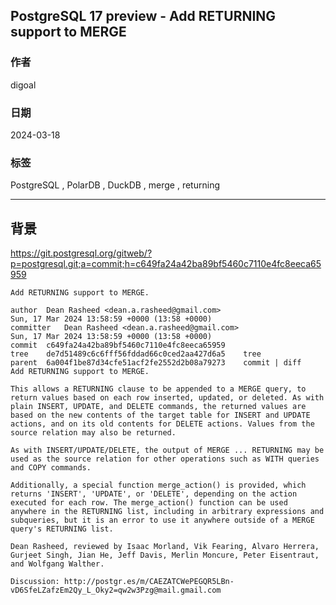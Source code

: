 ## PostgreSQL 17 preview - Add RETURNING support to MERGE    
                                                                            
### 作者                                                                            
digoal                                                                            
                                                                            
### 日期                                                                            
2024-03-18                                                                     
                                                                            
### 标签                                                                            
PostgreSQL , PolarDB , DuckDB , merge , returning                         
                                                                            
----                                                                            
                                                                            
## 背景     
https://git.postgresql.org/gitweb/?p=postgresql.git;a=commit;h=c649fa24a42ba89bf5460c7110e4fc8eeca65959  
```  
Add RETURNING support to MERGE.  
  
author	Dean Rasheed <dean.a.rasheed@gmail.com>	  
Sun, 17 Mar 2024 13:58:59 +0000 (13:58 +0000)  
committer	Dean Rasheed <dean.a.rasheed@gmail.com>	  
Sun, 17 Mar 2024 13:58:59 +0000 (13:58 +0000)  
commit	c649fa24a42ba89bf5460c7110e4fc8eeca65959  
tree	de7d51489c6c6fff56fddad66c0ced2aa427d6a5	tree  
parent	6a004f1be87d34cfe51acf2fe2552d2b08a79273	commit | diff  
Add RETURNING support to MERGE.  
  
This allows a RETURNING clause to be appended to a MERGE query, to  
return values based on each row inserted, updated, or deleted. As with  
plain INSERT, UPDATE, and DELETE commands, the returned values are  
based on the new contents of the target table for INSERT and UPDATE  
actions, and on its old contents for DELETE actions. Values from the  
source relation may also be returned.  
  
As with INSERT/UPDATE/DELETE, the output of MERGE ... RETURNING may be  
used as the source relation for other operations such as WITH queries  
and COPY commands.  
  
Additionally, a special function merge_action() is provided, which  
returns 'INSERT', 'UPDATE', or 'DELETE', depending on the action  
executed for each row. The merge_action() function can be used  
anywhere in the RETURNING list, including in arbitrary expressions and  
subqueries, but it is an error to use it anywhere outside of a MERGE  
query's RETURNING list.  
  
Dean Rasheed, reviewed by Isaac Morland, Vik Fearing, Alvaro Herrera,  
Gurjeet Singh, Jian He, Jeff Davis, Merlin Moncure, Peter Eisentraut,  
and Wolfgang Walther.  
  
Discussion: http://postgr.es/m/CAEZATCWePEGQR5LBn-vD6SfeLZafzEm2Qy_L_Oky2=qw2w3Pzg@mail.gmail.com  
```  
  
